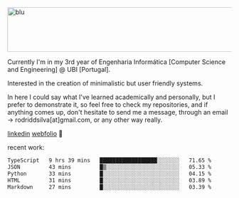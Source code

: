 
<img width="1415" height="100" alt="blu" src="https://github.com/rdsilva01/rdsilva01/assets/101207588/deb060e5-d035-4f09-b511-e3f50605b207">

Currently I'm in my 3rd year of Engenharia Informática [Computer Science and Engineering] @ UBI [Portugal].

Interested in the creation of minimalistic but user friendly systems.

In here I could say what I've learned academically and personally, but I prefer to demonstrate it, so feel free to check my repositories, and if anything comes up, don't hesitate to send me a message, through an email -> rodriddsilva[at]gmail.com, or any other way really.

[linkedin](https://www.linkedin.com/in/rodrigo-silva-455b291bb/)
[webfolio](https://rdsilva01.github.io/) 🏁

<!-- ![](https://komarev.com/ghpvc/?username=rdsilva01) -->

recent work:
<!--START_SECTION:waka-->

```txt
TypeScript   9 hrs 39 mins   ██████████████████░░░░░░░   71.65 %
JSON         43 mins         █▒░░░░░░░░░░░░░░░░░░░░░░░   05.33 %
Python       33 mins         █░░░░░░░░░░░░░░░░░░░░░░░░   04.15 %
HTML         31 mins         █░░░░░░░░░░░░░░░░░░░░░░░░   03.89 %
Markdown     27 mins         █░░░░░░░░░░░░░░░░░░░░░░░░   03.39 %
```

<!--END_SECTION:waka-->

